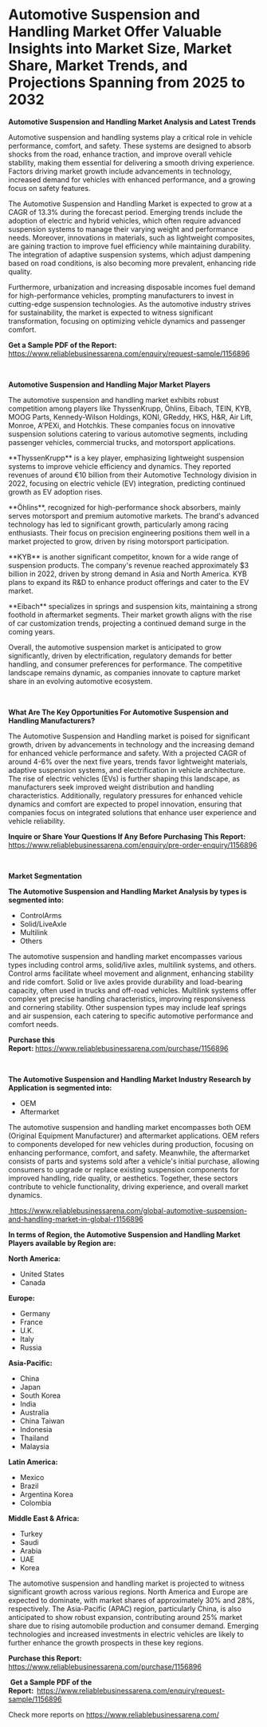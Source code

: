 <p><h1>Automotive Suspension and Handling Market Offer Valuable Insights into Market Size, Market Share, Market Trends, and Projections Spanning from 2025 to 2032</h1></p><p><strong>Automotive Suspension and Handling Market Analysis and Latest Trends</strong></p>
<p><p>Automotive suspension and handling systems play a critical role in vehicle performance, comfort, and safety. These systems are designed to absorb shocks from the road, enhance traction, and improve overall vehicle stability, making them essential for delivering a smooth driving experience. Factors driving market growth include advancements in technology, increased demand for vehicles with enhanced performance, and a growing focus on safety features.</p><p>The Automotive Suspension and Handling Market is expected to grow at a CAGR of 13.3% during the forecast period. Emerging trends include the adoption of electric and hybrid vehicles, which often require advanced suspension systems to manage their varying weight and performance needs. Moreover, innovations in materials, such as lightweight composites, are gaining traction to improve fuel efficiency while maintaining durability. The integration of adaptive suspension systems, which adjust dampening based on road conditions, is also becoming more prevalent, enhancing ride quality.</p><p>Furthermore, urbanization and increasing disposable incomes fuel demand for high-performance vehicles, prompting manufacturers to invest in cutting-edge suspension technologies. As the automotive industry strives for sustainability, the market is expected to witness significant transformation, focusing on optimizing vehicle dynamics and passenger comfort.</p></p>
<p><strong>Get a Sample PDF of the Report:&nbsp;</strong> <a href="https://www.reliablebusinessarena.com/enquiry/request-sample/1156896?utm_campaign=2990&utm_medium=2&utm_source=Github&utm_content=ia&utm_term=21032025&utm_id=automotive-suspension-and-handling">https://www.reliablebusinessarena.com/enquiry/request-sample/1156896</a></p>
<p>&nbsp;</p>
<p><strong>Automotive Suspension and Handling Major Market Players</strong></p>
<p><p>The automotive suspension and handling market exhibits robust competition among players like ThyssenKrupp, Öhlins, Eibach, TEIN, KYB, MOOG Parts, Kennedy-Wilson Holdings, KONI, GReddy, HKS, H&R, Air Lift, Monroe, A'PEXi, and Hotchkis. These companies focus on innovative suspension solutions catering to various automotive segments, including passenger vehicles, commercial trucks, and motorsport applications.</p><p>**ThyssenKrupp** is a key player, emphasizing lightweight suspension systems to improve vehicle efficiency and dynamics. They reported revenues of around €10 billion from their Automotive Technology division in 2022, focusing on electric vehicle (EV) integration, predicting continued growth as EV adoption rises.</p><p>**Öhlins**, recognized for high-performance shock absorbers, mainly serves motorsport and premium automotive markets. The brand's advanced technology has led to significant growth, particularly among racing enthusiasts. Their focus on precision engineering positions them well in a market projected to grow, driven by rising motorsport participation.</p><p>**KYB** is another significant competitor, known for a wide range of suspension products. The company's revenue reached approximately $3 billion in 2022, driven by strong demand in Asia and North America. KYB plans to expand its R&D to enhance product offerings and cater to the EV market.</p><p>**Eibach** specializes in springs and suspension kits, maintaining a strong foothold in aftermarket segments. Their market growth aligns with the rise of car customization trends, projecting a continued demand surge in the coming years.</p><p>Overall, the automotive suspension market is anticipated to grow significantly, driven by electrification, regulatory demands for better handling, and consumer preferences for performance. The competitive landscape remains dynamic, as companies innovate to capture market share in an evolving automotive ecosystem.</p></p>
<p>&nbsp;</p>
<p><strong>What Are The Key Opportunities For Automotive Suspension and Handling Manufacturers?</strong></p>
<p><p>The Automotive Suspension and Handling market is poised for significant growth, driven by advancements in technology and the increasing demand for enhanced vehicle performance and safety. With a projected CAGR of around 4-6% over the next five years, trends favor lightweight materials, adaptive suspension systems, and electrification in vehicle architecture. The rise of electric vehicles (EVs) is further shaping this landscape, as manufacturers seek improved weight distribution and handling characteristics. Additionally, regulatory pressures for enhanced vehicle dynamics and comfort are expected to propel innovation, ensuring that companies focus on integrated solutions that enhance user experience and vehicle reliability.</p></p>
<p><strong>Inquire or Share Your Questions If Any Before Purchasing This Report:</strong> <a href="https://www.reliablebusinessarena.com/enquiry/pre-order-enquiry/1156896?utm_campaign=2990&utm_medium=2&utm_source=Github&utm_content=ia&utm_term=21032025&utm_id=automotive-suspension-and-handling">https://www.reliablebusinessarena.com/enquiry/pre-order-enquiry/1156896</a></p>
<p>&nbsp;</p>
<p><strong>Market Segmentation</strong></p>
<p><strong>The Automotive Suspension and Handling Market Analysis by types is segmented into:</strong></p>
<p><ul><li>ControlArms</li><li>Solid/LiveAxle</li><li>Multilink</li><li>Others</li></ul></p>
<p><p>The automotive suspension and handling market encompasses various types including control arms, solid/live axles, multilink systems, and others. Control arms facilitate wheel movement and alignment, enhancing stability and ride comfort. Solid or live axles provide durability and load-bearing capacity, often used in trucks and off-road vehicles. Multilink systems offer complex yet precise handling characteristics, improving responsiveness and cornering stability. Other suspension types may include leaf springs and air suspension, each catering to specific automotive performance and comfort needs.</p></p>
<p><strong>Purchase this Report:&nbsp;</strong><a href="https://www.reliablebusinessarena.com/purchase/1156896?utm_campaign=2990&utm_medium=2&utm_source=Github&utm_content=ia&utm_term=21032025&utm_id=automotive-suspension-and-handling">https://www.reliablebusinessarena.com/purchase/1156896</a></p>
<p>&nbsp;</p>
<p><strong>The Automotive Suspension and Handling Market Industry Research by Application is segmented into:</strong></p>
<p><ul><li>OEM</li><li>Aftermarket</li></ul></p>
<p><p>The automotive suspension and handling market encompasses both OEM (Original Equipment Manufacturer) and aftermarket applications. OEM refers to components developed for new vehicles during production, focusing on enhancing performance, comfort, and safety. Meanwhile, the aftermarket consists of parts and systems sold after a vehicle's initial purchase, allowing consumers to upgrade or replace existing suspension components for improved handling, ride quality, or aesthetics. Together, these sectors contribute to vehicle functionality, driving experience, and overall market dynamics.</p></p>
<p><a href="https://www.reliablebusinessarena.com/global-automotive-suspension-and-handling-market-in-global-r1156896?utm_campaign=2990&utm_medium=2&utm_source=Github&utm_content=ia&utm_term=21032025&utm_id=automotive-suspension-and-handling">&nbsp;https://www.reliablebusinessarena.com/global-automotive-suspension-and-handling-market-in-global-r1156896</a></p>
<p><strong>In terms of Region, the Automotive Suspension and Handling Market Players available by Region are:</strong></p>
<p>
    <p> <strong> North America: </strong>
        <ul>
            <li>United States</li>
            <li>Canada</li>
        </ul>
        </p> 
    <p> <strong> Europe: </strong>
        <ul>
            <li>Germany</li>
            <li>France</li>
            <li>U.K.</li>
            <li>Italy</li>
            <li>Russia</li>
        </ul>
        </p> 
    <p> <strong> Asia-Pacific: </strong>
        <ul>
            <li>China</li>
            <li>Japan</li>
            <li>South Korea</li>
            <li>India</li>
            <li>Australia</li>
            <li>China Taiwan</li>
            <li>Indonesia</li>
            <li>Thailand</li>
            <li>Malaysia</li>
        </ul>
        </p> 
    <p> <strong> Latin America: </strong>
        <ul>
            <li>Mexico</li>
            <li>Brazil</li>
            <li>Argentina Korea</li>
            <li>Colombia</li>
        </ul>
        </p> 
    <p> <strong> Middle East & Africa: </strong>
        <ul>
            <li>Turkey</li>
            <li>Saudi</li>
            <li>Arabia</li>
            <li>UAE</li>
            <li>Korea</li>
        </ul>
    </p>
    </p>
<p><p>The automotive suspension and handling market is projected to witness significant growth across various regions. North America and Europe are expected to dominate, with market shares of approximately 30% and 28%, respectively. The Asia-Pacific (APAC) region, particularly China, is also anticipated to show robust expansion, contributing around 25% market share due to rising automobile production and consumer demand. Emerging technologies and increased investments in electric vehicles are likely to further enhance the growth prospects in these key regions.</p></p>
<p><strong>Purchase this Report: </strong><a href="https://www.reliablebusinessarena.com/purchase/1156896?utm_campaign=2990&utm_medium=2&utm_source=Github&utm_content=ia&utm_term=21032025&utm_id=automotive-suspension-and-handling">https://www.reliablebusinessarena.com/purchase/1156896</a></p>
<p>&nbsp;<strong>Get a Sample PDF of the Report:&nbsp;&nbsp;</strong><a href="https://www.reliablebusinessarena.com/enquiry/request-sample/1156896?utm_campaign=2990&utm_medium=2&utm_source=Github&utm_content=ia&utm_term=21032025&utm_id=automotive-suspension-and-handling">https://www.reliablebusinessarena.com/enquiry/request-sample/1156896</a></p>
<p><strong></strong></p>
<p>Check more reports on <a href="https://www.reliablebusinessarena.com/?utm_campaign=2990&utm_medium=2&utm_source=Github&utm_content=ia&utm_term=21032025&utm_id=automotive-suspension-and-handling">https://www.reliablebusinessarena.com/</a></p>